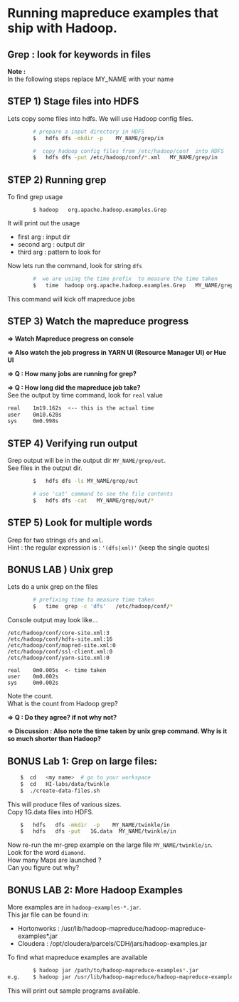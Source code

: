 # Running mapreduce examples that ship with Hadoop.

## Grep : look for keywords in files

**Note :**  
In the following steps replace MY_NAME with your name

## STEP 1) Stage files into HDFS
Lets copy some files into hdfs. We will use Hadoop config files.

```bash
        # prepare a input directory in HDFS
        $   hdfs dfs -mkdir -p    MY_NAME/grep/in

        #  copy hadoop config files from /etc/hadoop/conf  into HDFS
        $   hdfs dfs -put /etc/hadoop/conf/*.xml   MY_NAME/grep/in
```

## STEP 2) Running grep
To find grep usage
```
        $ hadoop   org.apache.hadoop.examples.Grep
```

It will print out the usage
- first arg : input dir
- second arg : output dir
- third arg : pattern to look for

Now lets run the command, look for string `dfs`
```bash
        #  we are using the time prefix  to measure the time taken
        $   time  hadoop org.apache.hadoop.examples.Grep   MY_NAME/grep/in   MY_NAME/grep/out   'dfs'
```
This command will kick off mapreduce jobs


## STEP 3) Watch the mapreduce progress
**=> Watch Mapreduce progress on console**  

**=> Also watch the job progress in YARN UI (Resource Manager UI)  or Hue UI** 

**=> Q : How many jobs are running for grep?**  

**=> Q : How long did the mapreduce job take?**  
See the output by time command, look for `real` value
```bash
real    1m19.162s  <-- this is the actual time
user    0m10.628s
sys     0m0.998s
```


## STEP 4) Verifying run output
Grep output will be in the output dir `MY_NAME/grep/out`.   
See files in the output dir.

```bash
        $   hdfs dfs -ls MY_NAME/grep/out

        # use 'cat' command to see the file contents
        $   hdfs dfs -cat   MY_NAME/grep/out/*
```


## STEP 5)  Look for multiple words
Grep for two strings `dfs` and `xml`.   
Hint : the regular expression is :  `'(dfs|xml)'`  (keep the single quotes)


## BONUS LAB ) Unix grep
Lets do a unix grep on the files
```bash
        # prefixing time to measure time taken
        $   time  grep -c 'dfs'   /etc/hadoop/conf/*
```

Console output may look like...
```console
/etc/hadoop/conf/core-site.xml:3
/etc/hadoop/conf/hdfs-site.xml:16
/etc/hadoop/conf/mapred-site.xml:0
/etc/hadoop/conf/ssl-client.xml:0
/etc/hadoop/conf/yarn-site.xml:0

real    0m0.005s  <- time taken
user    0m0.002s
sys     0m0.002s
```

Note the count.  
What is the count from Hadoop grep?  

**=> Q :  Do they agree?  if not why not?**  

**=> Discussion : Also note the time taken by unix grep command.  Why is it so much shorter than Hadoop?**  



## BONUS Lab 1: Grep on large files:
```bash
    $  cd   <my name>  # go to your workspace
    $  cd   HI-labs/data/twinkle
    $  ./create-data-files.sh
```

This will produce files of various sizes.  
Copy 1G.data files into HDFS.
```bash
    $   hdfs   dfs -mkdir  -p    MY_NAME/twinkle/in
    $   hdfs   dfs -put   1G.data  MY_NAME/twinkle/in
```

Now re-run the mr-grep example on the large file  `MY_NAME/twinkle/in`.    
Look for the word `diamond`.  
How many Maps are launched ?  
Can you figure out why?  

## BONUS LAB 2: More Hadoop Examples
More examples are in `hadoop-examples-*.jar`.   
This jar file can be  found in: 
- Hortonworks :  /usr/lib/hadoop-mapreduce/hadoop-mapreduce-examples*.jar
- Cloudera : /opt/cloudera/parcels/CDH/jars/hadoop-examples.jar

To find what mapreduce examples are available
```bash
        $ hadoop jar /path/to/hadoop-mapreduce-examples*.jar
e.g.    $ hadoop jar /usr/lib/hadoop-mapreduce/hadoop-mapreduce-examples*.jar  
```
 
This will print out sample programs available.

